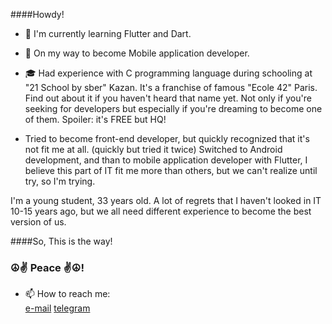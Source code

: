 <!--
**VukolRo/VukolRo** is a ✨ _special_ ✨ repository because its `README.md` (this file) appears on your GitHub profile.

Here are some ideas to get you started:

- 🔭 I’m currently working on ...
- 🌱 I’m currently learning ...
- 👯 I’m looking to collaborate on ...
- 🤔 I’m looking for help with ...
- 💬 Ask me about ...
- 📫 How to reach me: ...
- 😄 Pronouns: ...
- ⚡ Fun fact: ...
-->
####Howdy!

- 🔭 I'm currently learning Flutter and Dart.
- 🎯 On my way to become Mobile application developer.

- 🎓 Had experience with C programming language during schooling at "21 School by sber" Kazan. It's a franchise of famous "Ecole 42" Paris. Find out about it if you haven't heard that name yet. Not only if you're seeking for developers but especially if you're dreaming to become one of them. Spoiler: it's FREE but HQ!

- Tried to become front-end developer, but quickly recognized that it's not fit me at all. (quickly but tried it twice)
Switched to Android development, and than to mobile application developer with Flutter, I believe this part of IT fit me more than others, but we can't realize until try, so I'm trying.

I'm a young student, 33 years old. A lot of regrets that I haven't looked in IT 10-15 years ago, but we all need different experience to become the best version of us.

####So, This is the way! 

### ☮️✌️ Peace ✌️☮️!
  
  
- 📫 How to reach me:    
  [e-mail](mailto:vukolov.rodion@mail.ru) [telegram](https://t.me/moio_imya)

